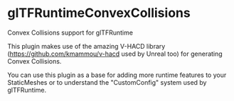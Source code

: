 # glTFRuntimeConvexCollisions

Convex Collisions support for glTFRuntime

This plugin makes use of the amazing V-HACD library (https://github.com/kmammou/v-hacd used by Unreal too) for generating Convex Collisions.

You can use this plugin as a base for adding more runtime features to your StaticMeshes or to understand the "CustomConfig" system used by glTFRuntime.
